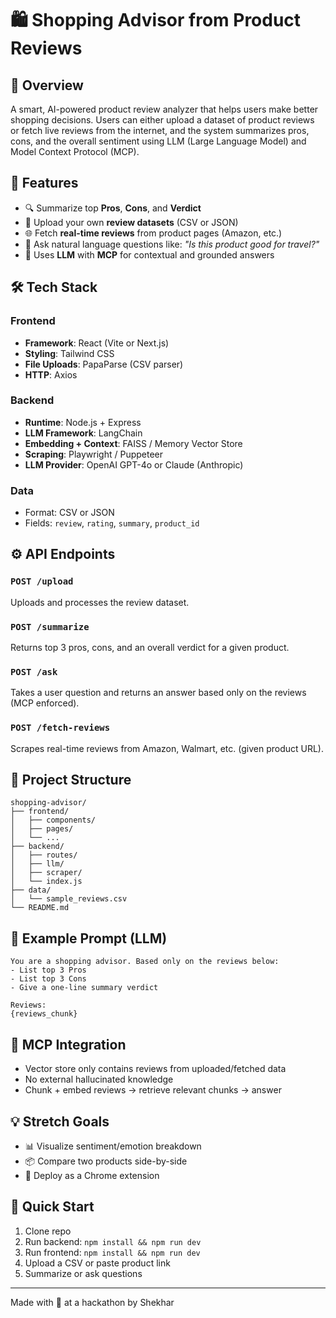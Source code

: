 # 🛍️ Shopping Advisor from Product Reviews

## 🚀 Overview

A smart, AI-powered product review analyzer that helps users make better shopping decisions. Users can either upload a dataset of product reviews or fetch live reviews from the internet, and the system summarizes pros, cons, and the overall sentiment using LLM (Large Language Model) and Model Context Protocol (MCP).

## 🧠 Features

- 🔍 Summarize top **Pros**, **Cons**, and **Verdict**
- 📂 Upload your own **review datasets** (CSV or JSON)
- 🌐 Fetch **real-time reviews** from product pages (Amazon, etc.)
- 🤖 Ask natural language questions like: *"Is this product good for travel?"*
- 🧠 Uses **LLM** with **MCP** for contextual and grounded answers

## 🛠️ Tech Stack

### Frontend

- **Framework**: React (Vite or Next.js)
- **Styling**: Tailwind CSS
- **File Uploads**: PapaParse (CSV parser)
- **HTTP**: Axios

### Backend

- **Runtime**: Node.js + Express
- **LLM Framework**: LangChain
- **Embedding + Context**: FAISS / Memory Vector Store
- **Scraping**: Playwright / Puppeteer
- **LLM Provider**: OpenAI GPT-4o or Claude (Anthropic)

### Data

- Format: CSV or JSON
- Fields: `review`, `rating`, `summary`, `product_id`

## ⚙️ API Endpoints

### `POST /upload`

Uploads and processes the review dataset.

### `POST /summarize`

Returns top 3 pros, cons, and an overall verdict for a given product.

### `POST /ask`

Takes a user question and returns an answer based only on the reviews (MCP enforced).

### `POST /fetch-reviews`

Scrapes real-time reviews from Amazon, Walmart, etc. (given product URL).

## 📁 Project Structure

```
shopping-advisor/
├── frontend/
│   ├── components/
│   ├── pages/
│   └── ...
├── backend/
│   ├── routes/
│   ├── llm/
│   ├── scraper/
│   └── index.js
├── data/
│   └── sample_reviews.csv
└── README.md
```

## 🧪 Example Prompt (LLM)

```
You are a shopping advisor. Based only on the reviews below:
- List top 3 Pros
- List top 3 Cons
- Give a one-line summary verdict

Reviews:
{reviews_chunk}
```

## 🧠 MCP Integration

- Vector store only contains reviews from uploaded/fetched data
- No external hallucinated knowledge
- Chunk + embed reviews → retrieve relevant chunks → answer

## 💡 Stretch Goals

- 📊 Visualize sentiment/emotion breakdown
- 📦 Compare two products side-by-side
- 🧩 Deploy as a Chrome extension

## 🏁 Quick Start

1. Clone repo
2. Run backend: `npm install && npm run dev`
3. Run frontend: `npm install && npm run dev`
4. Upload a CSV or paste product link
5. Summarize or ask questions

---

Made with 💙 at a hackathon by Shekhar

